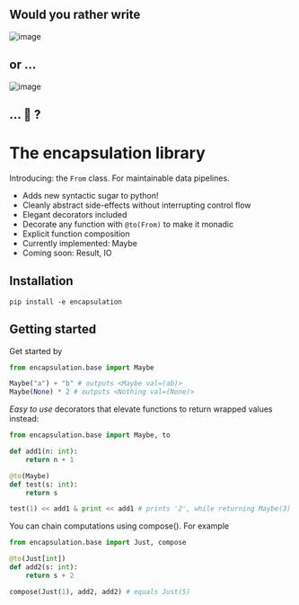 
## Would you rather write
![image](https://github.com/user-attachments/assets/773e0657-4376-4fe6-b516-395751146c2b)
## or ...
![image](https://github.com/user-attachments/assets/16f602f0-5718-468c-9114-3e3e673ca02f)

## ... 🤔 ?

# The encapsulation library


Introducing: the `From` class.
For maintainable data pipelines.

- Adds new syntactic sugar to python!
- Cleanly abstract side-effects without interrupting control flow
- Elegant decorators included
- Decorate any function with `@to(From)` to make it monadic
- Explicit function composition
- Currently implemented: Maybe
- Coming soon: Result, IO

## Installation

`pip install -e encapsulation`

## Getting started

Get started by

```python
from encapsulation.base import Maybe

Maybe("a") + "b" # outputs <Maybe val=(ab)>
Maybe(None) * 2 # outputs <Nothing val=(None)>
```

_Easy to use_ decorators that elevate functions to return wrapped values instead:

```python
from encapsulation.base import Maybe, to

def add1(n: int):
    return n + 1

@to(Maybe)
def test(s: int):
    return s

test(1) << add1 & print << add1 # prints '2', while returning Maybe(3)
```

You can chain computations using compose(). For example

```python
from encapsulation.base import Just, compose

@to(Just[int])
def add2(s: int):
    return s + 2

compose(Just(1), add2, add2) # equals Just(5)
```
